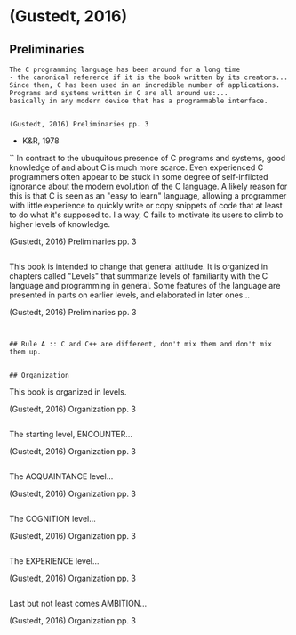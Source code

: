 # (Gustedt, 2016)

## Preliminaries

```
The C programming language has been around for a long time
- the canonical reference if it is the book written by its creators...
Since then, C has been used in an incredible number of applications.
Programs and systems written in C are all around us:...
basically in any modern device that has a programmable interface.


(Gustedt, 2016) Preliminaries pp. 3
```
- K&R, 1978

``
In contrast to the ubuquitous presence of C programs and systems,
good knowledge of and about C is much more scarce.
Even experienced C programmers often appear to be stuck in some degree of
self-inflicted ignorance about the modern evolution of the C language.
A likely reason for this is that C is seen as an "easy to learn" language,
allowing a programmer with little experience to quickly write or copy
snippets of code that at least to do what it's supposed to.
I a way, C fails to motivate its users to climb to higher levels of knowledge.


(Gustedt, 2016) Preliminaries pp. 3
```

```
This book is intended to change that general attitude.
It is organized in chapters called "Levels" that summarize levels of familiarity
with the C language and programming in general.
Some features of the language are presented in parts on earlier levels,
and elaborated in later ones...


(Gustedt, 2016) Preliminaries pp. 3
```


## Rule A :: C and C++ are different, don't mix them and don't mix them up.


## Organization

```
This book is organized in levels.


(Gustedt, 2016) Organization pp. 3
```

```
The starting level, ENCOUNTER...


(Gustedt, 2016) Organization pp. 3
```

```
The ACQUAINTANCE level...


(Gustedt, 2016) Organization pp. 3
```

```
The COGNITION level...


(Gustedt, 2016) Organization pp. 3
```

```
The EXPERIENCE level...


(Gustedt, 2016) Organization pp. 3
```

```
Last but not least comes
AMBITION...


(Gustedt, 2016) Organization pp. 3
```

